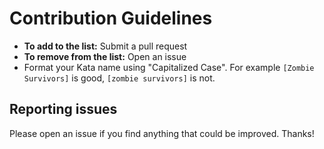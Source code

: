 # Contribution Guidelines

- **To add to the list:** Submit a pull request
- **To remove from the list:** Open an issue
- Format your Kata name using "Capitalized Case". For example `[Zombie Survivors]` is good, `[zombie survivors]` is not.

## Reporting issues

Please open an issue if you find anything that could be improved. Thanks!
